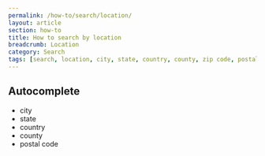```yaml
---
permalink: /how-to/search/location/
layout: article
section: how-to
title: How to search by location
breadcrumb: Location
category: Search
tags: [search, location, city, state, country, county, zip code, postal code]
---
```


## Autocomplete

* city
* state
* country
* county
* postal code
